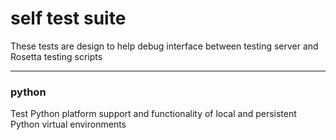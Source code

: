 # self test suite
These tests are design to help debug interface between testing server and Rosetta testing scripts

-----
### python
Test Python platform support and functionality of local and persistent Python virtual environments
